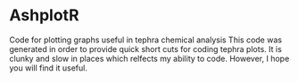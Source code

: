 # AshplotR
Code for plotting graphs useful in tephra chemical analysis
This code was generated in order to provide quick short cuts for coding tephra plots. It is clunky and slow in places which relfects my ability to code. However, I hope you will find it useful.